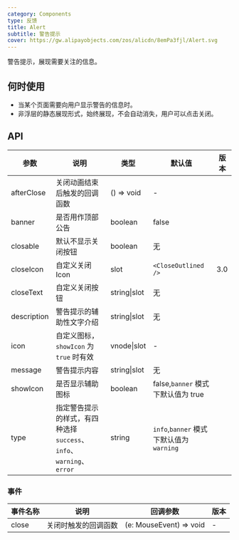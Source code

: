 ```yaml
---
category: Components
type: 反馈
title: Alert
subtitle: 警告提示
cover: https://gw.alipayobjects.com/zos/alicdn/8emPa3fjl/Alert.svg
---
```


警告提示，展现需要关注的信息。

## 何时使用

- 当某个页面需要向用户显示警告的信息时。
- 非浮层的静态展现形式，始终展现，不会自动消失，用户可以点击关闭。

## API

| 参数 | 说明 | 类型 | 默认值 | 版本 |
| --- | --- | --- | --- | --- |
| afterClose | 关闭动画结束后触发的回调函数 | () => void | - |  |
| banner | 是否用作顶部公告 | boolean | false |  |
| closable | 默认不显示关闭按钮 | boolean | 无 |  |
| closeIcon | 自定义关闭 Icon | slot | `<CloseOutlined />` | 3.0 |
| closeText | 自定义关闭按钮 | string\|slot | 无 |  |
| description | 警告提示的辅助性文字介绍 | string\|slot | 无 |  |
| icon | 自定义图标，`showIcon` 为 `true` 时有效 | vnode\|slot | - |  |
| message | 警告提示内容 | string\|slot | 无 |  |
| showIcon | 是否显示辅助图标 | boolean | false,`banner` 模式下默认值为 true |  |
| type | 指定警告提示的样式，有四种选择 `success`、`info`、`warning`、`error` | string | `info`,`banner` 模式下默认值为 `warning` |  |

### 事件

| 事件名称 | 说明                 | 回调参数                | 版本 |
| -------- | -------------------- | ----------------------- | ---- |
| close    | 关闭时触发的回调函数 | (e: MouseEvent) => void | -    |
